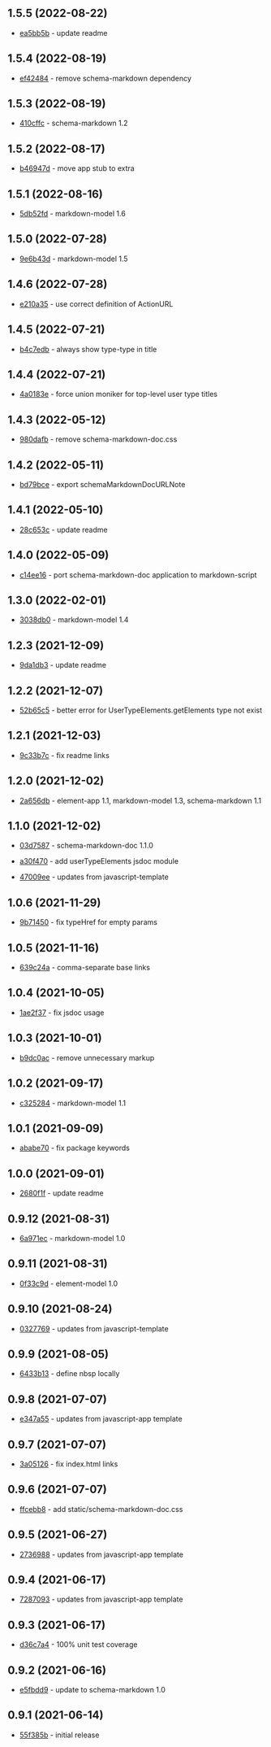 ## 1.5.5 (2022-08-22)

- [ea5bb5b](https://github.com/craigahobbs/schema-markdown-doc/commit/ea5bb5b) - update readme

## 1.5.4 (2022-08-19)

- [ef42484](https://github.com/craigahobbs/schema-markdown-doc/commit/ef42484) - remove schema-markdown dependency

## 1.5.3 (2022-08-19)

- [410cffc](https://github.com/craigahobbs/schema-markdown-doc/commit/410cffc) - schema-markdown 1.2

## 1.5.2 (2022-08-17)

- [b46947d](https://github.com/craigahobbs/schema-markdown-doc/commit/b46947d) - move app stub to extra

## 1.5.1 (2022-08-16)

- [5db52fd](https://github.com/craigahobbs/schema-markdown-doc/commit/5db52fd) - markdown-model 1.6

## 1.5.0 (2022-07-28)

- [9e6b43d](https://github.com/craigahobbs/schema-markdown-doc/commit/9e6b43d) - markdown-model 1.5

## 1.4.6 (2022-07-28)

- [e210a35](https://github.com/craigahobbs/schema-markdown-doc/commit/e210a35) - use correct definition of ActionURL

## 1.4.5 (2022-07-21)

- [b4c7edb](https://github.com/craigahobbs/schema-markdown-doc/commit/b4c7edb) - always show type-type in title

## 1.4.4 (2022-07-21)

- [4a0183e](https://github.com/craigahobbs/schema-markdown-doc/commit/4a0183e) - force union moniker for top-level user type titles

## 1.4.3 (2022-05-12)

- [980dafb](https://github.com/craigahobbs/schema-markdown-doc/commit/980dafb) - remove schema-markdown-doc.css

## 1.4.2 (2022-05-11)

- [bd79bce](https://github.com/craigahobbs/schema-markdown-doc/commit/bd79bce) - export schemaMarkdownDocURLNote

## 1.4.1 (2022-05-10)

- [28c653c](https://github.com/craigahobbs/schema-markdown-doc/commit/28c653c) - update readme

## 1.4.0 (2022-05-09)

- [c14ee16](https://github.com/craigahobbs/schema-markdown-doc/commit/c14ee16) - port schema-markdown-doc application to markdown-script

## 1.3.0 (2022-02-01)

- [3038db0](https://github.com/craigahobbs/schema-markdown-doc/commit/3038db0) - markdown-model 1.4

## 1.2.3 (2021-12-09)

- [9da1db3](https://github.com/craigahobbs/schema-markdown-doc/commit/9da1db3) - update readme

## 1.2.2 (2021-12-07)

- [52b65c5](https://github.com/craigahobbs/schema-markdown-doc/commit/52b65c5) - better error for UserTypeElements.getElements type not exist

## 1.2.1 (2021-12-03)

- [9c33b7c](https://github.com/craigahobbs/schema-markdown-doc/commit/9c33b7c) - fix readme links

## 1.2.0 (2021-12-02)

- [2a656db](https://github.com/craigahobbs/schema-markdown-doc/commit/2a656db) - element-app 1.1, markdown-model 1.3, schema-markdown 1.1

## 1.1.0 (2021-12-02)

- [03d7587](https://github.com/craigahobbs/schema-markdown-doc/commit/03d7587) - schema-markdown-doc 1.1.0

- [a30f470](https://github.com/craigahobbs/schema-markdown-doc/commit/a30f470) - add userTypeElements jsdoc module

- [47009ee](https://github.com/craigahobbs/schema-markdown-doc/commit/47009ee) - updates from javascript-template

## 1.0.6 (2021-11-29)

- [9b71450](https://github.com/craigahobbs/schema-markdown-doc/commit/9b71450) - fix typeHref for empty params

## 1.0.5 (2021-11-16)

- [639c24a](https://github.com/craigahobbs/schema-markdown-doc/commit/639c24a) - comma-separate base links

## 1.0.4 (2021-10-05)

- [1ae2f37](https://github.com/craigahobbs/schema-markdown-doc/commit/1ae2f37) - fix jsdoc usage

## 1.0.3 (2021-10-01)

- [b9dc0ac](https://github.com/craigahobbs/schema-markdown-doc/commit/b9dc0ac) - remove unnecessary markup

## 1.0.2 (2021-09-17)

- [c325284](https://github.com/craigahobbs/schema-markdown-doc/commit/c325284) - markdown-model 1.1

## 1.0.1 (2021-09-09)

- [ababe70](https://github.com/craigahobbs/schema-markdown-doc/commit/ababe70) - fix package keywords

## 1.0.0 (2021-09-01)

- [2680f1f](https://github.com/craigahobbs/schema-markdown-doc/commit/2680f1f) - update readme

## 0.9.12 (2021-08-31)

- [6a971ec](https://github.com/craigahobbs/schema-markdown-doc/commit/6a971ec) - markdown-model 1.0

## 0.9.11 (2021-08-31)

- [0f33c9d](https://github.com/craigahobbs/schema-markdown-doc/commit/0f33c9d) - element-model 1.0

## 0.9.10 (2021-08-24)

- [0327769](https://github.com/craigahobbs/schema-markdown-doc/commit/0327769) - updates from javascript-template

## 0.9.9 (2021-08-05)

- [6433b13](https://github.com/craigahobbs/schema-markdown-doc/commit/6433b13) - define nbsp locally

## 0.9.8 (2021-07-07)

- [e347a55](https://github.com/craigahobbs/schema-markdown-doc/commit/e347a55) - updates from javascript-app template

## 0.9.7 (2021-07-07)

- [3a05126](https://github.com/craigahobbs/schema-markdown-doc/commit/3a05126) - fix index.html links

## 0.9.6 (2021-07-07)

- [ffcebb8](https://github.com/craigahobbs/schema-markdown-doc/commit/ffcebb8) - add static/schema-markdown-doc.css

## 0.9.5 (2021-06-27)

- [2736988](https://github.com/craigahobbs/schema-markdown-doc/commit/2736988) - updates from javascript-app template

## 0.9.4 (2021-06-17)

- [7287093](https://github.com/craigahobbs/schema-markdown-doc/commit/7287093) - updates from javascript-app template

## 0.9.3 (2021-06-17)

- [d36c7a4](https://github.com/craigahobbs/schema-markdown-doc/commit/d36c7a4) - 100% unit test coverage

## 0.9.2 (2021-06-16)

- [e5fbdd9](https://github.com/craigahobbs/schema-markdown-doc/commit/e5fbdd9) - update to schema-markdown 1.0

## 0.9.1 (2021-06-14)

- [55f385b](https://github.com/craigahobbs/schema-markdown-doc/commit/55f385b) - initial release
